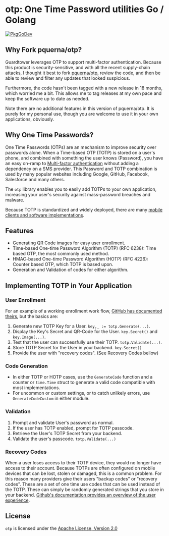 # otp: One Time Password utilities Go / Golang

[![PkgGoDev](https://pkg.go.dev/badge/github.com/stubbornpeanut/otp)](https://pkg.go.dev/github.com/stubbornpeanut/otp)

## Why Fork pquerna/otp?

Guardtower leverages OTP to support multi-factor authentication.  Because this product is
security-sensitive, and with all the recent supply-chain attacks, I thought it best to
fork [pquerna/otp](https://github.com/stubbornpeanut/otp), review the code, and then be able to
review and filter any updates that looked suspicious.  

Furthermore, the code hasn't been tagged with a new release in 18 months, which worried me
a bit.  This allows me to tag releases at my own pace and keep the software up to date as
needed.

Note there are no additional features in this version of pquerna/otp.  It is purely for my
personal use, though you are welcome to use it in your own applications, obviously.

## Why One Time Passwords?

One Time Passwords (OTPs) are an mechanism to  improve security over passwords alone. When
a Time-based OTP (TOTP) is stored on a user's phone, and combined with something the user
knows (Password), you have an easy on-ramp to [Multi-factor
authentication](http://en.wikipedia.org/wiki/Multi-factor_authentication) without adding a
dependency on a SMS provider.  This Password and TOTP combination is used by many popular
websites including Google, GitHub, Facebook, Salesforce and many others.

The `otp` library enables you to easily add TOTPs to your own application, increasing your
user's security against mass-password breaches and malware.

Because TOTP is standardized and widely deployed, there are many [mobile clients and
software
implementations](http://en.wikipedia.org/wiki/Time-based_One-time_Password_Algorithm#Client_implementations).

## Features

* Generating QR Code images for easy user enrollment.
* Time-based One-time Password Algorithm (TOTP) (RFC 6238): Time based OTP, the most
  commonly used method.
* HMAC-based One-time Password Algorithm (HOTP) (RFC 4226): Counter based OTP, which TOTP
  is based upon.
* Generation and Validation of codes for either algorithm.

## Implementing TOTP in Your Application

### User Enrollment

For an example of a working enrollment work flow, [GitHub has documented theirs](https://help.github.com/articles/configuring-two-factor-authentication-via-a-totp-mobile-app/
),  but the basics are:

1. Generate new TOTP Key for a User. `key,_ := totp.Generate(...)`.
1. Display the Key's Secret and QR-Code for the User. `key.Secret()` and `key.Image(...)`.
1. Test that the user can successfully use their TOTP. `totp.Validate(...)`.
1. Store TOTP Secret for the User in your backend. `key.Secret()`
1. Provide the user with "recovery codes". (See Recovery Codes bellow)

### Code Generation

* In either TOTP or HOTP cases, use the `GenerateCode` function and a counter or
  `time.Time` struct to generate a valid code compatible with most implementations.
* For uncommon or custom settings, or to catch unlikely errors, use `GenerateCodeCustom`
  in either module.

### Validation

1. Prompt and validate User's password as normal.
1. If the user has TOTP enabled, prompt for TOTP passcode.
1. Retrieve the User's TOTP Secret from your backend.
1. Validate the user's passcode. `totp.Validate(...)`

### Recovery Codes

When a user loses access to their TOTP device, they would no longer have access to their
account.  Because TOTPs are often configured on mobile devices that can be lost, stolen or
damaged, this is a common problem. For this reason many providers give their users "backup
codes" or "recovery codes".  These are a set of one time use codes that can be used
instead of the TOTP.  These can simply be randomly generated strings that you store in
your backend.  [Github's documentation provides an overview of the user experience](
https://help.github.com/articles/downloading-your-two-factor-authentication-recovery-codes/).

## License

`otp` is licensed under the [Apache License, Version 2.0](./LICENSE)
